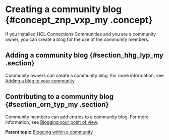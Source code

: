 # Creating a community blog {#concept_znp_vxp_my .concept}

If you installed HCL Connections Communities and you are a community owner, you can create a blog for the use of the community members.

## Adding a community blog {#section_hhg_lyp_my .section}

Community owners can create a community blog. For more information, see [Adding a blog to your community](../communities/t_com_creating_community_blog.md).

## Contributing to a community blog {#section_orn_typ_my .section}

Community members can add entries to a community blog. For more information, see [Blogging your point of view](../communities/c_com_blog.md).

**Parent topic:**[Blogging within a community](../blogs/c_blogs_community.md)

